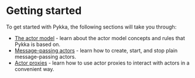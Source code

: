# Getting started

To get started with Pykka, the following sections will take you through:

- [The actor model](model.md) - learn about the actor model concepts and rules
  that Pykka is based on.
- [Message-passing actors](actors.md) - learn how to create, start, and stop
  plain message-passing actors.
- [Actor proxies](proxies.md) - learn how to use actor proxies to interact with
  actors in a convenient way.
